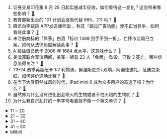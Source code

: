 1. 证券交易印花税 8 月 28 日起实施减半征收，如何看待这一变化？这会带来哪些影响？ [:link:](https://www.zhihu.com/question/619398364)
2. 教育部新出台的 101 计划会逐渐代替 985，211 吗？ [:link:](https://www.zhihu.com/question/619324291)
3. 腾讯向李跳跳 APP发送律师函 ，称其「跳过广告功能」涉不正当竞争，如何看待此事？ [:link:](https://www.zhihu.com/question/618916366)
4. 未注册商标的「屌茅」白酒「标价 1499 到手不到一折」，仁怀市监局已立案，如何从法律角度解读此事？ [:link:](https://www.zhihu.com/question/619086125)
5. A 股估值已低于 2008 年 1664 点水平，这意味什么？ [:link:](https://www.zhihu.com/question/619394804)
6. 美澳菲联合军演期间，美军一架载 23 人「鱼鹰」 坠毁，已致 3 死亡，哪些信息值得关注？ [:link:](https://www.zhihu.com/question/619386662)
7. 23-24 赛季英超纽卡 1:2 利物浦，努涅斯绝杀+双响，阿诺德送礼，范迪克染红，如何评价这场比赛？ [:link:](https://www.zhihu.com/question/619424757)
8. 在当下大屏蔚然成风的时代，iPad mini 6 成为众多用户的首选了吗？为什么？ [:link:](https://www.zhihu.com/question/619083610)
9. 自然界为什么没有进化出会喷火的生物或者不怕火焰的生物呢？ [:link:](https://www.zhihu.com/question/619244793)
10. 为什么我自己乱打的一串字母看着就不像一个英文单词？ [:link:](https://www.zhihu.com/question/568845548)
<details>
<summary>11 ~ 20</summary>

11. 证监会发布「上市公司存在破发、破净或最近三年未进行现金分红等情况实控人不得减持股份」，将产生哪些影响？ [:link:](https://www.zhihu.com/question/619403261)
12. 航班起飞前一名空乘人员摔落，南航发布情况说明，哪些信息值得关注？ [:link:](https://www.zhihu.com/question/619286125)
13. 如何看待2024届秋招形势？ [:link:](https://www.zhihu.com/question/618916773)
14. 美国新冠病例激增，部分学区“开学即停课”，有哪些信息值得关注？ [:link:](https://www.zhihu.com/question/619270871)
15. 《英雄联盟》里面有哪些英雄完全没有超能力? [:link:](https://www.zhihu.com/question/619269044)
16. 2023 男篮世界杯，日本 98:88 爆冷击败芬兰， 霍金森 28+19，如何评价本场比赛？ [:link:](https://www.zhihu.com/question/619423895)
17. 讲真，国家为何要大力发展新能源纯电车？ [:link:](https://www.zhihu.com/question/616946856)
18. 证券印花税减半，会是牛市的引爆点吗？ [:link:](https://www.zhihu.com/question/619402543)
19. 有哪些特别建议送给父母，简单易操作且能提升幸福感的家电？ [:link:](https://www.zhihu.com/question/437319300)
20. 日本游有消费者已开始退团，此前国庆出游日本热度高企，对日本经济冲击有多大？对出境游市场有何影响？ [:link:](https://www.zhihu.com/question/619309408)
</details>
<details>
<summary>21 ~ 30</summary>

21. 福岛核污染水排放一天后，日本鲍鱼降价 30% ，金枪鱼价一夜暴跌 24% ，如何看待？ [:link:](https://www.zhihu.com/question/619292536)
22. 有没有什么功效特别「猛」的美白产品？ [:link:](https://www.zhihu.com/question/441955092)
23. 周瑞家的送宫花情节中，如果是宝钗这样性格的人会怎样回应? [:link:](https://www.zhihu.com/question/618889834)
24. AI 技术的最新趋势和应用场景是什么？哪些技术在未来有潜力成为热门创业方向？ [:link:](https://www.zhihu.com/question/615046284)
25. 《原神》冰风组曲怎么打? [:link:](https://www.zhihu.com/question/619396120)
26. 如何看待2023年国家自然科学基金面上项目的资助额已经回落到跟2008年左右差不多了？ [:link:](https://www.zhihu.com/question/619303787)
27. 如何看待00后整顿职场？ [:link:](https://www.zhihu.com/question/532805436)
28. 理科生有必要了解哲学、艺术吗？ [:link:](https://www.zhihu.com/question/434467675)
29. 设计院以后会不会让AI取代？ [:link:](https://www.zhihu.com/question/595343146)
30. 2023 年男篮世界杯小组赛，日本 98:88 战胜芬兰，如何评价本场比赛? [:link:](https://www.zhihu.com/question/619423115)
</details>
<details>
<summary>31 ~ 40</summary>

31. 一架美军运输机在美澳等国联合军演时坠毁，机上有约  20 名美海军陆战队队员，具体原因可能是什么？ [:link:](https://www.zhihu.com/question/619376441)
32. 典型的东北家庭氛围是什么样子的？ [:link:](https://www.zhihu.com/question/406324383)
33. 刘姥姥自己知道被凤姐等人戏弄吗？ [:link:](https://www.zhihu.com/question/619016314)
34. 24计算机11408考研现在应该是个什么进度呢？ [:link:](https://www.zhihu.com/question/606863719)
35. 这个暑假你们都带娃到哪里放电了？遇到了哪些有趣的事儿值得记录？ [:link:](https://www.zhihu.com/question/612447821)
36. 如果让你重写《原神》的“倾落伽蓝”任务（散兵间章），你会如何构思？ [:link:](https://www.zhihu.com/question/618748724)
37. 2023香港小姐决赛将在淘宝直播进行首次线上直播，决出今年三强，有哪些信息值得关注？ [:link:](https://www.zhihu.com/question/619373876)
38. 国外哪些国家风景优美适合旅游？ [:link:](https://www.zhihu.com/question/614555763)
39. 2023 年的 LCK 赛区属于什么水平？能在 S13 全球总决赛上走多远？ [:link:](https://www.zhihu.com/question/618388705)
40. 「云监工」提供骂醒服务，「虚拟自习室」走红互联网，年轻人的学习为什么需要人「陪伴」？ [:link:](https://www.zhihu.com/question/619124178)
</details>
<details>
<summary>41 ~ 50</summary>

41. 如果你的猫有微信签名，你猜它会怎么写？ [:link:](https://www.zhihu.com/question/619308702)
42. 《哈利波特》最后一部，为什么食死徒看到哈利没死后会纷纷逃跑？ [:link:](https://www.zhihu.com/question/610882721)
43. 有没有某一瞬间让你觉得很无力？ [:link:](https://www.zhihu.com/question/266382872)
44. 为何随着游戏游玩经历的加深，总觉得剧情换汤不换药？像是一个模型里刻出来的? [:link:](https://www.zhihu.com/question/619300904)
45. DMO、云辇-P 双管齐下，超级混动硬派  SUV 「豹5」将带来哪些突破和超越？ [:link:](https://www.zhihu.com/question/618778240)
46. 怎么修改电影《孤注一掷》的剧情才能更加合理? [:link:](https://www.zhihu.com/question/616955874)
47. 电视剧《长相思》中，如果小夭和相柳不顾一切地在一起，之后将会怎么样？ [:link:](https://www.zhihu.com/question/618123813)
48. 23-24 赛季英超曼联 3:2 诺丁汉森林，B 费传射，埃神、卡塞米罗破门，如何评价这场比赛？ [:link:](https://www.zhihu.com/question/619313734)
49. 2023 年有哪些值得购买的国产车？ [:link:](https://www.zhihu.com/question/618282025)
50. 内存条的价格是如何跌下来的？ [:link:](https://www.zhihu.com/question/617334185)
</details><details>
<summary>bilibili</summary>

</details>